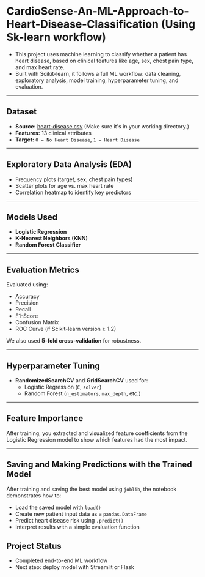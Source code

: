 # CardioSense-An-ML-Approach-to-Heart-Disease-Classification (Using Sk-learn workflow)

- This project uses machine learning to classify whether a patient has heart disease, based on clinical features like age, sex, chest pain type, and max heart rate.  
- Built with Scikit-learn, it follows a full ML workflow: data cleaning, exploratory analysis, model training, hyperparameter tuning, and evaluation.

---

## Dataset

- **Source:** [heart-disease.csv](https://www.kaggle.com/datasets) (Make sure it's in your working directory.)
- **Features:** 13 clinical attributes
- **Target:** `0 = No Heart Disease`, `1 = Heart Disease`

---

## Exploratory Data Analysis (EDA)

- Frequency plots (target, sex, chest pain types)
- Scatter plots for age vs. max heart rate
- Correlation heatmap to identify key predictors

---

## Models Used

- **Logistic Regression**
- **K-Nearest Neighbors (KNN)**
- **Random Forest Classifier**

---

## Evaluation Metrics

Evaluated using:

- Accuracy
- Precision
- Recall
- F1-Score
- Confusion Matrix
- ROC Curve (if Scikit-learn version ≥ 1.2)

We also used **5-fold cross-validation** for robustness.

---

## Hyperparameter Tuning

- **RandomizedSearchCV** and **GridSearchCV** used for:
  - Logistic Regression (`C`, `solver`)
  - Random Forest (`n_estimators`, `max_depth`, etc.)

---

## Feature Importance

After training, you extracted and visualized feature coefficients from the Logistic Regression model to show which features had the most impact.

---

## Saving and Making Predictions with the Trained Model

After training and saving the best model using `joblib`, the notebook demonstrates how to:
- Load the saved model with `load()`
- Create new patient input data as a `pandas.DataFrame`
- Predict heart disease risk using `.predict()`
- Interpret results with a simple evaluation function
  
## Project Status
- Completed end-to-end ML workflow
- Next step: deploy model with Streamlit or Flask


